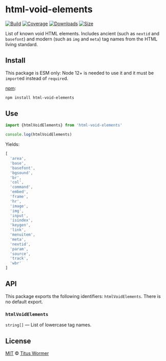 # html-void-elements

[![Build][build-badge]][build]
[![Coverage][coverage-badge]][coverage]
[![Downloads][downloads-badge]][downloads]
[![Size][size-badge]][size]

List of known void HTML elements.
Includes ancient (such as `nextid` and `basefont`) and modern (such as `img` and
`meta`) tag names from the HTML living standard.

## Install

This package is ESM only: Node 12+ is needed to use it and it must be `import`ed
instead of `require`d.

[npm][]:

```sh
npm install html-void-elements
```

## Use

```js
import {htmlVoidElements} from 'html-void-elements'

console.log(htmlVoidElements)
```

Yields:

```js
[
  'area',
  'base',
  'basefont',
  'bgsound',
  'br',
  'col',
  'command',
  'embed',
  'frame',
  'hr',
  'image',
  'img',
  'input',
  'isindex',
  'keygen',
  'link',
  'menuitem',
  'meta',
  'nextid',
  'param',
  'source',
  'track',
  'wbr'
]
```

## API

This package exports the following identifiers: `htmlVoidElements`.
There is no default export.

### `htmlVoidElements`

`string[]` — List of lowercase tag names.

## License

[MIT][license] © [Titus Wormer][author]

<!-- Definition -->

[build-badge]: https://github.com/wooorm/html-void-elements/workflows/main/badge.svg

[build]: https://github.com/wooorm/html-void-elements/actions

[coverage-badge]: https://img.shields.io/codecov/c/github/wooorm/html-void-elements.svg

[coverage]: https://codecov.io/github/wooorm/html-void-elements

[downloads-badge]: https://img.shields.io/npm/dm/html-void-elements.svg

[downloads]: https://www.npmjs.com/package/html-void-elements

[size-badge]: https://img.shields.io/bundlephobia/minzip/html-void-elements.svg

[size]: https://bundlephobia.com/result?p=html-void-elements

[npm]: https://docs.npmjs.com/cli/install

[license]: license

[author]: https://wooorm.com
